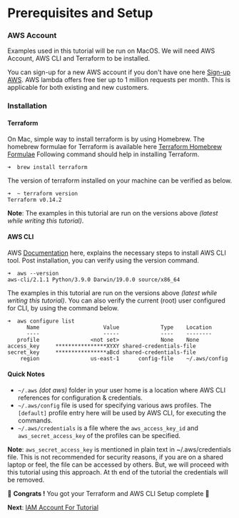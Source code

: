 # Prerequisites and Setup

### AWS Account
Examples used in this tutorial will be run on MacOS. We will need AWS Account, AWS CLI and Terraform to be installed.

You can sign-up for a new AWS account if you don't have one here [Sign-up AWS](https://portal.aws.amazon.com/billing/signup#/start). 
AWS lambda offers free tier up to 1 million requests per month. This is applicable for both existing and new customers.

### Installation

#### Terraform
On Mac, simple way to install terraform is by using Homebrew. The homebrew formulae for Terraform is available here
[Terraform Homebrew Formulae](https://formulae.brew.sh/formula/terraform)
Following command should help in installing Terraform. 

```
➜  brew install terraform
```

The version of terraform installed on your machine can be verified as below.

```
➜  ~ terraform version
Terraform v0.14.2
```
**Note**: The examples in this tutorial are run on the versions above _(latest while writing this tutorial)_.

#### AWS CLI
AWS [Documentation](https://docs.aws.amazon.com/cli/latest/userguide/install-cliv2-mac.html) here, explains the necessary 
steps to install AWS CLI tool. Post installation, you can verify using the version command. 

```
➜  aws --version
aws-cli/2.1.1 Python/3.9.0 Darwin/19.0.0 source/x86_64
```

The examples in this tutorial are run on the versions above _(latest while writing this tutorial)_. 
You can also verify the current (root) user configured for CLI, by using the command below.
```
➜  aws configure list
      Name                    Value             Type    Location
      ----                    -----             ----    --------
   profile                <not set>             None    None
access_key     ****************XYXY shared-credentials-file
secret_key     ****************aBcd shared-credentials-file
    region                us-east-1      config-file    ~/.aws/config
```

#### Quick Notes
- `~/.aws` _(dot aws)_ folder in your user home is a location where AWS CLI references for configuration & credentials. 
- `~/.aws/config` file is used for specifying various aws profiles.
    The `[default]` profile entry here will be used by AWS CLI, for executing the commands. 
- `~/.aws/credentials` is a file where the `aws_access_key_id` and `aws_secret_access_key` of the profiles can be specified. 

**Note**: `aws_secret_access_key` is mentioned in plain text in ~/.aws/credentials file. This is not recommended for 
security reasons, if you are on a shared laptop or feel, the file can be accessed by others. But, we will proceed with 
this tutorial using this approach. At th end of the tutorial the credentials will be removed. 

🏁 **Congrats !** You got your Terraform and AWS CLI Setup complete 🏁

**Next**: [IAM Account For Tutorial](03-iam-account-setup.md)